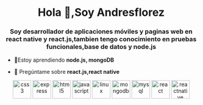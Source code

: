 <h1 align="center">Hola 👋,Soy Andresflorez</h1>
<h3 align="center">Soy desarrollador de aplicaciones móviles y paginas web en react native y react.js,tambien tengo conocimiento en pruebas funcionales,base de datos y node.js</h3>

- 🌱Estoy aprendiendo **node.js, mongoDB**

- 💬 Pregúntame sobre **react.js,react native**

<p align="center" style='margin-top:12px'>
  <img src="https://devicons.github.io/devicon/devicon.git/icons/css3/css3-original-wordmark.svg" alt="css3" width="48" height="48"/> 
  <img src="https://devicons.github.io/devicon/devicon.git/icons/express/express-original-wordmark.svg" alt="express" width="48" height="48"/> 
  <img src="https://devicons.github.io/devicon/devicon.git/icons/html5/html5-original-wordmark.svg" alt="html5" width="48" height="48"/> 
  <img src="https://devicons.github.io/devicon/devicon.git/icons/javascript/javascript-original.svg" alt="javascript" width="48" height="48"/> 
  <img src="https://devicons.github.io/devicon/devicon.git/icons/linux/linux-original.svg" alt="linux" width="48" height="48"/> 
  <img src="https://devicons.github.io/devicon/devicon.git/icons/mongodb/mongodb-original-wordmark.svg" alt="mongodb" width="48" height="48"/> 
  <img src="https://devicons.github.io/devicon/devicon.git/icons/mysql/mysql-original-wordmark.svg" alt="mysql" width="48" height="48"/> 
  <img src="https://devicons.github.io/devicon/devicon.git/icons/react/react-original-wordmark.svg" alt="react" width="48" height="48"/> 
  <img src="https://reactnative.dev/img/header_logo.svg" alt="reactnative" width="48" height="48"/></p>
  <p align="center">
 

